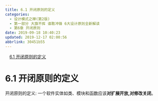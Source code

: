 ```yaml
---
title: 6.1 开闭原则的定义
categories: 
  - 设计模式之禅(第2版)
  - 第一部分 大旗不挥 谁敢冲锋 6大设计原则全新解读
  - 第6章 开闭原则
date: 2019-09-18 10:40:23
updated: 2019-12-17 02:00:56
abbrlink: 30451b55
---
```

<div id='my_toc'><a href="/ReadingNotes/30451b55/#6-1-开闭原则的定义" class="header_1">6.1 开闭原则的定义</a>&nbsp;<br></div>
<style>.header_1{margin-left: 1em;}.header_2{margin-left: 2em;}.header_3{margin-left: 3em;}.header_4{margin-left: 4em;}.header_5{margin-left: 5em;}.header_6{margin-left: 6em;}</style>
<!--more-->
<script>if (navigator.platform.search('arm')==-1){document.getElementById('my_toc').style.display = 'none';}var e,p = document.getElementsByTagName('p');while (p.length>0) {e = p[0];e.parentElement.removeChild(e);}</script>

<!--end-->
<!--SSTStart-->
# 6.1 开闭原则的定义 #
开闭原则的定义:
一个软件实体如类、模块和函数应该**对扩展开放,对修改关闭**。
<!--SSTStop-->






